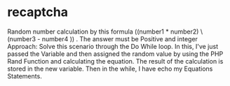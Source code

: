 # recaptcha
Random number calculation by this formula ((number1 * number2) \ (number3 - number4 )) . 
The answer must be Positive and integer
Approach:
Solve this scenario through the Do While loop. In this, I've just passed the Variable and then assigned the random value by using the PHP Rand Function and calculating the equation.
The result of the calculation is stored in the new variable. Then in the while, I have echo my Equations Statements.
